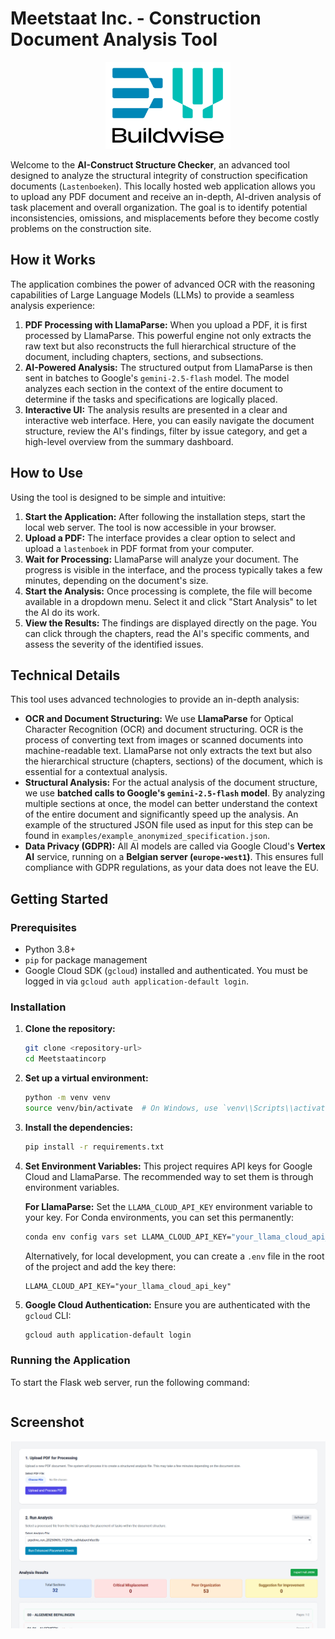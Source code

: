 # Meetstaat Inc. - Construction Document Analysis Tool

<p align="center">
  <img src="assets/BWlogo.png" alt="Buildwise Logo" width="200"/>
</p>

Welcome to the **AI-Construct Structure Checker**, an advanced tool designed to analyze the structural integrity of construction specification documents (`Lastenboeken`). This locally hosted web application allows you to upload any PDF document and receive an in-depth, AI-driven analysis of task placement and overall organization. The goal is to identify potential inconsistencies, omissions, and misplacements before they become costly problems on the construction site.

## How it Works

The application combines the power of advanced OCR with the reasoning capabilities of Large Language Models (LLMs) to provide a seamless analysis experience:

1.  **PDF Processing with LlamaParse:** When you upload a PDF, it is first processed by LlamaParse. This powerful engine not only extracts the raw text but also reconstructs the full hierarchical structure of the document, including chapters, sections, and subsections.
2.  **AI-Powered Analysis:** The structured output from LlamaParse is then sent in batches to Google's `gemini-2.5-flash` model. The model analyzes each section in the context of the entire document to determine if the tasks and specifications are logically placed.
3.  **Interactive UI:** The analysis results are presented in a clear and interactive web interface. Here, you can easily navigate the document structure, review the AI's findings, filter by issue category, and get a high-level overview from the summary dashboard.

## How to Use

Using the tool is designed to be simple and intuitive:

1.  **Start the Application:** After following the installation steps, start the local web server. The tool is now accessible in your browser.
2.  **Upload a PDF:** The interface provides a clear option to select and upload a `lastenboek` in PDF format from your computer.
3.  **Wait for Processing:** LlamaParse will analyze your document. The progress is visible in the interface, and the process typically takes a few minutes, depending on the document's size.
4.  **Start the Analysis:** Once processing is complete, the file will become available in a dropdown menu. Select it and click "Start Analysis" to let the AI do its work.
5.  **View the Results:** The findings are displayed directly on the page. You can click through the chapters, read the AI's specific comments, and assess the severity of the identified issues.

## Technical Details

This tool uses advanced technologies to provide an in-depth analysis:

-   **OCR and Document Structuring:** We use **LlamaParse** for Optical Character Recognition (OCR) and document structuring. OCR is the process of converting text from images or scanned documents into machine-readable text. LlamaParse not only extracts the text but also the hierarchical structure (chapters, sections) of the document, which is essential for a contextual analysis.
-   **Structural Analysis:** For the actual analysis of the document structure, we use **batched calls to Google's `gemini-2.5-flash` model**. By analyzing multiple sections at once, the model can better understand the context of the entire document and significantly speed up the analysis. An example of the structured JSON file used as input for this step can be found in `examples/example_anonymized_specification.json`.
-   **Data Privacy (GDPR):** All AI models are called via Google Cloud's **Vertex AI** service, running on a **Belgian server (`europe-west1`)**. This ensures full compliance with GDPR regulations, as your data does not leave the EU.

## Getting Started

### Prerequisites

-   Python 3.8+
-   `pip` for package management
-   Google Cloud SDK (`gcloud`) installed and authenticated. You must be logged in via `gcloud auth application-default login`.

### Installation

1.  **Clone the repository:**
    ```bash
    git clone <repository-url>
    cd Meetstaatincorp
    ```

2.  **Set up a virtual environment:**
    ```bash
    python -m venv venv
    source venv/bin/activate  # On Windows, use `venv\\Scripts\\activate`
    ```

3.  **Install the dependencies:**
    ```bash
    pip install -r requirements.txt
    ```

4.  **Set Environment Variables:**
    This project requires API keys for Google Cloud and LlamaParse. The recommended way to set them is through environment variables.

    **For LlamaParse:**
    Set the `LLAMA_CLOUD_API_KEY` environment variable to your key. For Conda environments, you can set this permanently:
    ```bash
    conda env config vars set LLAMA_CLOUD_API_KEY="your_llama_cloud_api_key"
    ```
    Alternatively, for local development, you can create a `.env` file in the root of the project and add the key there:
    ```
    LLAMA_CLOUD_API_KEY="your_llama_cloud_api_key"
    ```

5.  **Google Cloud Authentication:**
    Ensure you are authenticated with the `gcloud` CLI:
    ```bash
    gcloud auth application-default login
    ```

### Running the Application

To start the Flask web server, run the following command:

```
```

## Screenshot

![Screenshot of the tool](assets/Screenshot%202025-08-29%20172735.png)
